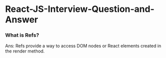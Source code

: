 # React-JS-Interview-Question-and-Answer
### What is Refs?
Ans: Refs provide a way to access DOM nodes or React elements created in the render method.
